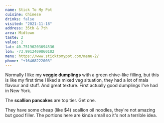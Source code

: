 ```yaml
---
name: Stick To My Pot
cuisine: Chinese
drinks: false
visited: "2021-11-18"
address: 35th & 7th
area: Midtown
taste: 2
value: 2
lat: 40.75196203694536
lon: -73.9912409860102
menu: https://www.sticktomypot.com/menu-2/
phone: "+16468222003"
---
```


Normally I like my **veggie dumplings** with a green chive-like filling, but this is like my first time I liked a mixed veg situation, they had a lot of mala flavour and stuff. And great texture. First actually good dumplings I've had in New York.

The **scallion pancakes** are top tier. Get one.

They have some cheap (like $4) scallion oil noodles, they're not amazing but good filler. The portions here are kinda small so it's not a terrible idea.
